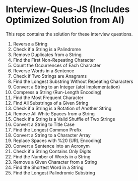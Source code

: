# Interview-Ques-JS (Includes Optimized Solution from AI)

This repo contains the solution for these interview questions.

1. Reverse a String 
2. Check if a String is a Palindrome 
3. Remove Duplicates from a String 
4. Find the First Non-Repeating Character 
5. Count the Occurrences of Each Character 
6. Reverse Words in a Sentence 
7. Check if Two Strings are Anagrams 
8. Find the Longest Substring Without Repeating Characters 
9. Convert a String to an Integer (atoi Implementation) 
10. Compress a String (Run-Length Encoding) 
11. Find the Most Frequent Character 
12. Find All Substrings of a Given String 
13. Check if a String is a Rotation of Another String 
14. Remove All White Spaces from a String 
15. Check if a String is a Valid Shuffle of Two Strings 
16. Convert a String to Title Case 
17. Find the Longest Common Prefix 
18. Convert a String to a Character Array 
19. Replace Spaces with %20 (URL Encoding) 
20. Convert a Sentence into an Acronym 
21. Check if a String Contains Only Digits 
22. Find the Number of Words in a String 
23. Remove a Given Character from a String 
24. Find the Shortest Word in a String 
25. Find the Longest Palindromic Substring
